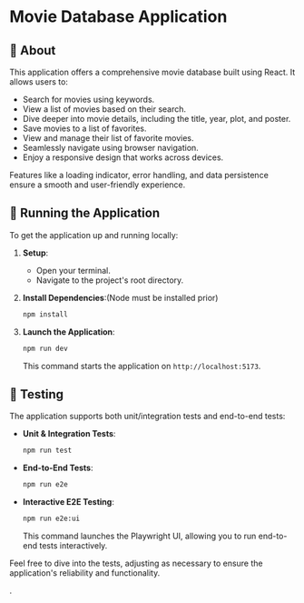 # Movie Database Application

## 📖 About

This application offers a comprehensive movie database built using React. It allows users to:
- Search for movies using keywords.
- View a list of movies based on their search.
- Dive deeper into movie details, including the title, year, plot, and poster.
- Save movies to a list of favorites.
- View and manage their list of favorite movies.
- Seamlessly navigate using browser navigation.
- Enjoy a responsive design that works across devices.

Features like a loading indicator, error handling, and data persistence ensure a smooth and user-friendly experience.

## 🚀 **Running the Application**

To get the application up and running locally:

1. **Setup**:
    - Open your terminal.
    - Navigate to the project's root directory.
   
3. **Install Dependencies**:(Node must be installed prior)
    ```sh
    npm install
    ```

4. **Launch the Application**:
    ```sh
    npm run dev
    ```
    This command starts the application on `http://localhost:5173`.

## 🧪 **Testing**

The application supports both unit/integration tests and end-to-end tests:

- **Unit & Integration Tests**:
    ```sh
    npm run test
    ```

- **End-to-End Tests**:
    ```sh
    npm run e2e
    ```

- **Interactive E2E Testing**:
    ```sh
    npm run e2e:ui
    ```
    This command launches the Playwright UI, allowing you to run end-to-end tests interactively.

Feel free to dive into the tests, adjusting as necessary to ensure the application's reliability and functionality.

.

